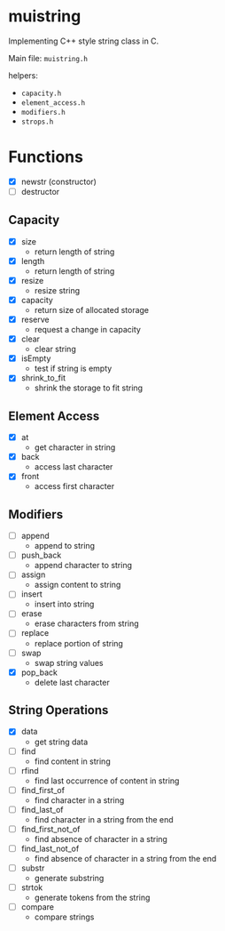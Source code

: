 # muistring
Implementing C++ style string class in C.

Main file: `muistring.h`

helpers: 
 - `capacity.h`
 - `element_access.h`
 - `modifiers.h`
 - `strops.h`

# Functions
- [x] newstr (constructor)
- [ ] destructor

## Capacity 
- [x] size
  + return length of string
- [x] length
  + return length of string
- [x] resize
  + resize string
- [x] capacity
  + return size of allocated storage
- [x] reserve
  + request a change in capacity
- [x] clear
  + clear string
- [x] isEmpty
  + test if string is empty
- [x] shrink_to_fit
  + shrink the storage to fit string

## Element Access
- [x] at
  + get character in string
- [x] back
  + access last character
- [x] front
  + access first character

## Modifiers
- [ ] append
  + append to string
- [ ] push\_back
  + append character to string
- [ ] assign
  + assign content to string
- [ ] insert
  + insert into string
- [ ] erase
  + erase characters from string
- [ ] replace
  + replace portion of string 
- [ ] swap
  + swap string values
- [x] pop\_back
  + delete last character

## String Operations
- [x] data
  + get string data
- [ ] find
  + find content in string
- [ ] rfind
  + find last occurrence of content in string
- [ ] find\_first\_of
  + find character in a string
- [ ] find\_last\_of
  + find character in a string from the end 
- [ ] find\_first\_not\_of
  + find absence of character in a string
- [ ] find\_last\_not\_of 
  + find absence of character in a string from the end 
- [ ] substr
  + generate substring
- [ ] strtok
  + generate tokens from the string 
- [ ] compare
  + compare strings
